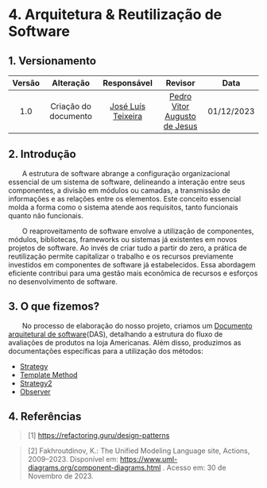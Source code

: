 # 4. Arquitetura & Reutilização de Software

<!--
A Wiki ou GitPages do Projeto deve conter um tópico dedicado ao Módulo Arquitetura & Reutilização de Software, com dois subtópicos principais, conforme [4.1](/docs/ArquiteturaReutilizacao/4.1.PadroesArquiteturais.md) e [4.2](/docs/ArquiteturaReutilizacao/4.2.ReutilizacaoDeSoftware.md), e um subtópico de cunho complementar, conforme [4.3](/docs/ArquiteturaReutilizacao/4.3.ParticipacoesArqReutilizacao.md).
-->

## 1. Versionamento

| Versão |                      Alteração                      |    Responsável     |      Revisor       | Data  |
| :----: | :-------------------------------------------------: | :----------------: | :----------------: | :---: |
|  1.0   |  Criação do documento   | [José Luís Teixeira](https://github.com/joseluis-rt)  | [Pedro Vitor Augusto de Jesus](https://github.com/peedrooo) | 01/12/2023 |


## 2. Introdução

&emsp;&emsp;A estrutura de software abrange a configuração organizacional essencial de um sistema de software, delineando a interação entre seus componentes, a divisão em módulos ou camadas, a transmissão de informações e as relações entre os elementos. Este conceito essencial molda a forma como o sistema atende aos requisitos, tanto funcionais quanto não funcionais.

&emsp;&emsp;O reaproveitamento de software envolve a utilização de componentes, módulos, bibliotecas, frameworks ou sistemas já existentes em novos projetos de software. Ao invés de criar tudo a partir do zero, a prática de reutilização permite capitalizar o trabalho e os recursos previamente investidos em componentes de software já estabelecidos. Essa abordagem eficiente contribui para uma gestão mais econômica de recursos e esforços no desenvolvimento de software.

## 3. O que fizemos?

&emsp;&emsp;No processo de elaboração do nosso projeto, criamos um [Documento arquitetural de software](./4.1.1.DAS.md)(DAS), detalhando a estrutura do fluxo de avaliações de produtos na loja Americanas. Além disso, produzimos as documentações específicas para a utilização dos métodos:

- [Strategy](https://unbarqdsw2023-2.github.io/2023.2_G5_ProjetoAmericanas/#/ArquiteturaReutilizacao/4.2.1.Strategy)
- [Template Method](https://unbarqdsw2023-2.github.io/2023.2_G5_ProjetoAmericanas/#/ArquiteturaReutilizacao/4.2.2.TemplateMethod)
- [Strategy2](https://unbarqdsw2023-2.github.io/2023.2_G5_ProjetoAmericanas/#/ArquiteturaReutilizacao/4.2.3.Strategy2)
- [Observer](https://unbarqdsw2023-2.github.io/2023.2_G5_ProjetoAmericanas/#/ArquiteturaReutilizacao/4.2.4.Observer)

## 4. Referências

> [1] https://refactoring.guru/design-patterns

> [2] Fakhroutdinov, K.: The Unified Modeling Language site,
Actions, 2009–2023. Disponível em: https://www.uml-diagrams.org/component-diagrams.html . Acesso em: 30 de Novembro de 2023.

